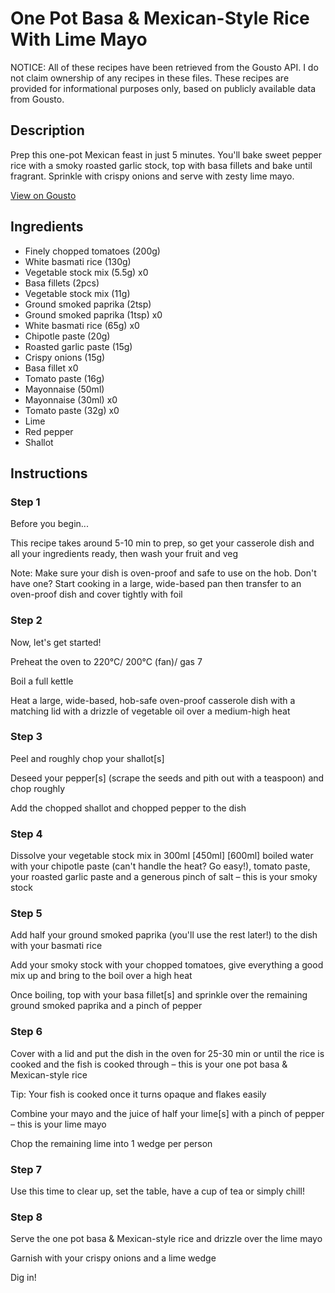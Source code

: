 # One Pot Basa & Mexican-Style Rice With Lime Mayo

NOTICE: All of these recipes have been retrieved from the Gousto API. I do not claim ownership of any recipes in these files. These recipes are provided for informational purposes only, based on publicly available data from Gousto.

## Description

Prep this one-pot Mexican feast in just 5 minutes. You'll bake sweet pepper rice with a smoky roasted garlic stock, top with basa fillets and bake until fragrant. Sprinkle with crispy onions and serve with zesty lime mayo.

[View on Gousto](https://www.gousto.co.uk/recipes/cookbook/one-pot-basa-mexican-rice-with-lime-mayo)

## Ingredients

- Finely chopped tomatoes (200g)
- White basmati rice (130g)
- Vegetable stock mix (5.5g) x0
- Basa fillets (2pcs)
- Vegetable stock mix (11g)
- Ground smoked paprika (2tsp)
- Ground smoked paprika (1tsp) x0
- White basmati rice (65g) x0
- Chipotle paste (20g)
- Roasted garlic paste (15g)
- Crispy onions (15g)
- Basa fillet x0
- Tomato paste (16g)
- Mayonnaise (50ml)
- Mayonnaise (30ml) x0
- Tomato paste (32g) x0
- Lime
- Red pepper
- Shallot

## Instructions


### Step 1

Before you begin...

This recipe takes around 5-10 min to prep, so get your casserole dish and all your ingredients ready, then wash your fruit and veg

Note: Make sure your dish is oven-proof and safe to use on the hob. Don't have one? Start cooking in a large, wide-based pan then transfer to an oven-proof dish and cover tightly with foil


### Step 2

Now, let's get started!

Preheat the oven to 220°C/ 200°C (fan)/ gas 7

Boil a full kettle

Heat a large, wide-based, hob-safe oven-proof casserole dish with a matching lid with a drizzle of vegetable oil over a medium-high heat


### Step 3

Peel and roughly chop your shallot[s]

Deseed your pepper[s] (scrape the seeds and pith out with a teaspoon) and chop roughly

Add the chopped shallot and chopped pepper to the dish


### Step 4

Dissolve your vegetable stock mix in 300ml <span class="text-purple">[450ml]</span> <span class="text-danger">[600ml]</span> boiled water with your chipotle paste (can't handle the heat? Go easy!), tomato paste, your roasted garlic paste and a generous pinch of salt – this is your smoky stock


### Step 5

Add half your ground smoked paprika (you'll use the rest later!) to the dish with your basmati rice

Add your smoky stock with your chopped tomatoes, give everything a good mix up and bring to the boil over a high heat

Once boiling, top with your basa fillet[s] and sprinkle over the remaining ground smoked paprika and a pinch of pepper


### Step 6

Cover with a lid and put the dish in the oven for 25-30 min or until the rice is cooked and the fish is cooked through – this is your one pot basa & Mexican-style rice

Tip: Your fish is cooked once it turns opaque and flakes easily

Combine your mayo and the juice of half your lime[s] with a pinch of pepper – this is your lime mayo

Chop the remaining lime into 1 wedge per person


### Step 7

Use this time to clear up, set the table, have a cup of tea or simply chill!

### Step 8

Serve the one pot basa & Mexican-style rice and drizzle over the lime mayo

Garnish with your crispy onions and a lime wedge

Dig in!

